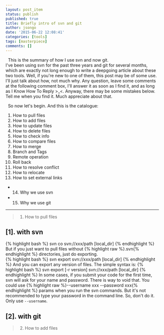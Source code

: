 ```yaml
---
layout: post_item
status: publish
published: true
title: Briefly intro of svn and git
author: jsongo
date: '2015-06-22 12:08:41'
categories: [tools]
tags: [masterpiece]
comments: []
---
```

&nbsp;&nbsp;This is the summary of how I use svn and now git.  
I've been using svn for the past three years and git for several months, which are exactly not long enough to write a deepgoing article about these two tools. Well, if you're new to one of them, this post may be of some use. I'll just talk about how, not much why. Any question, leave some comments at the following comment box, I'll answer it as soon as I find it, and as long as I Know How To Reply >_<. Anyway, there may be some mistakes below. Tell me when you find it. Much appreciate about that.  


&nbsp;&nbsp;So now let's begin. And this is the catalogue:  
1. How to pull files  
2. How to add files  
3. How to update files  
4. How to delete files  
5. How to check info  
6. How to compare files  
7. How to merge  
8. Branch and Tags  
9. Remote operation  
10. Roll back  
11. How to resolve conflict  
12. How to relocate  
13. How to set external links  
* 14. Why we use svn  
* 15. Why we use git  

---

> 1. How to pull files

## [1]. with svn
{% highlight bash %}
svn co svn://xxx/path [local_dir]
{% endhighlight %}
But if you just want to pull files without {% highlight raw %}.svn{% endhighlight %} directories, just do exporting.  
{% highlight bash %}
svn export svn://xxx/path [local_dir]
{% endhighlight %}
And you can export any version of files. The simple syntax is:
{% highlight bash %}
svn export [-r version] svn://xxx/path [local_dir]
{% endhighlight %}
In some cases, if you submit your code for the first time, svn will ask for your name and password. There is way to void that. You could use {% highlight raw %}--username xxx --password xxx{% endhighlight %} params when you run the svn commands. But it's not recommended to type your password in the command line. So, don't do it. Only use `--username`.

## [2]. with git

> 2. How to add files  
